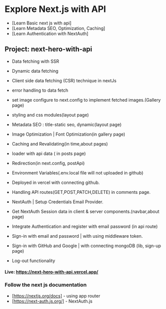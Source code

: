# Explore Next.js with API
- [Learn Basic next js with api]
- [Learn Metadata SEO, Optimization, Caching]
- [Learn Authentication with NextAuth]


## Project: next-hero-with-api
- Data fetching with SSR
- Dynamic data fetching
- Client side data fetching (CSR) technique in nextJs
- error handling to data fetch
- set image configure to next.config to implement fetched images.(Gallery page)
- styling and css modules(layout page)
- Metadata SEO :  title-static seo, dynamic(layout page)
- Image Optimization | Font Optimization(in gallery page)
- Caching and Revalidating(in time,about pages)
- loader with api data ( in posts page)
- Redirection(in next.config, postApi)
- Environment Variables(.env.local file will not uploaded in github)
- Deployed in vercel with connecting github.

- Handling API routes(GET,POST,PATCH,DELETE) in comments page.
- NextAuth | Setup Credentials Email Provider.
- Get NextAuth Session data in client & server components.(navbar,about page)
- Integrate Authentication and register with email password (in api route)
- Sign-in with email and password | with using middleware token.
- Sign-in with GitHub and Google | with connecting mongoDB (lib, sign-up page)
- Log-out functionality


#### Live: https://next-hero-with-api.vercel.app/

### Follow the next js documentation
- [https://nextjs.org/docs] - using app router
- [https://next-auth.js.org/] - NextAuth.js